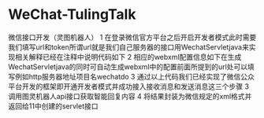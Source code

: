 # WeChat-TulingTalk
微信接口开发（灵图机器人）
1 在登录微信官方平台之后开启开发者模式此时需要我们填写url和token所谓url就是我们自己服务器的接口用WechatServletjava来实现相关解释已经在注释中说明代码如下
2 相应的webxml配置信息如下在生成WechatServletjava的同时可自动生成webxml中的配置前面所提到的url处可以填写例如http服务器地址项目名wechatdo
3 通过以上代码我们已经实现了微信公众平台开发的框架即开通开发者模式并成功接入接收消息和发送消息这三个步骤
3 调用图灵机器人api接口获取智能回复内容
4 将结果封装为微信规定的xml格式并返回给11中创建的servlet接口
